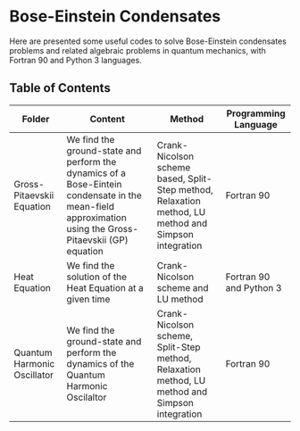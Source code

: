 # Bose-Einstein Condensates

Here are presented some useful codes to solve Bose-Einstein condensates problems and related algebraic problems in quantum mechanics, with Fortran 90 and Python 3 languages.

## Table of Contents

<table>
  <thead>
    <tr>
      <th>Folder</th>
      <th>Content</th>
      <th>Method</th>
      <th>Programming Language</th>
    </tr>
  </thead>
  <tbody>
    <tr>
      <td>Gross-Pitaevskii Equation </td>
      <td>We find the ground-state and perform the dynamics of a Bose-Eintein condensate in the mean-field approximation using the Gross-Pitaevskii (GP) equation  </td>
      <td>Crank-Nicolson scheme based, Split-Step method, Relaxation method, LU method and Simpson integration</td>
      <td>Fortran 90</td>
    </tr>
    <tr>
      <td>Heat Equation</td>
      <td>We find the solution of the Heat Equation at a given time</td>
      <td>Crank-Nicolson scheme and LU method</td>
      <td>Fortran 90 and Python 3</td>
    </tr>
    <tr>
      <td>Quantum Harmonic Oscillator </td>
      <td>We find the ground-state and perform the dynamics of the Quantum Harmonic Oscilaltor</td>
      <td>Crank-Nicolson scheme, Split-Step method, Relaxation method, LU method and Simpson integration</td>
      <td>Fortran 90</td>
    </tr> 
    <tr>     
  </tbody>

</table>
